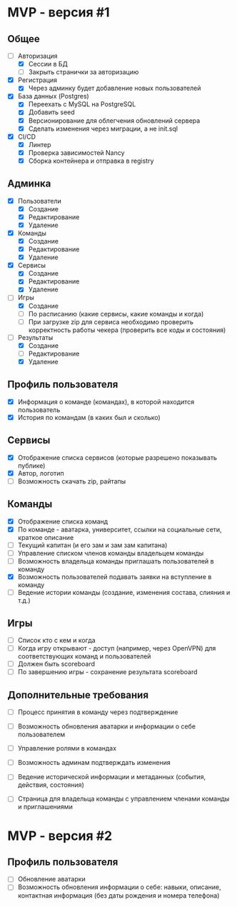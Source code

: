 # MVP - версия #1

## Общее

- [ ] Авторизация
    - [x] Сессии в БД
    - [ ] Закрыть странички за авторизацию
- [x] Регистрация
    - [x] Через админку будет добавление новых пользователей
- [x] База данных (Postgres)
    - [x] Переехать с MySQL на PostgreSQL
    - [x] Добавить seed
    - [x] Версионирование для облегчения обновлений сервера
    - [x] Сделать изменения через миграции, а не init.sql
- [x] CI/CD
    - [x] Линтер
    - [x] Проверка зависимостей Nancy
    - [x] Сборка контейнера и отправка в registry

## Админка

- [x] Пользователи
    - [x] Создание
    - [x] Редактирование
    - [x] Удаление
- [x] Команды
    - [x] Создание
    - [x] Редактирование
    - [x] Удаление
- [x] Сервисы
    - [x] Создание
    - [x] Редактирование
    - [x] Удаление
- [ ] Игры
    - [x] Создание
    - [ ] По расписанию (какие сервисы, какие команды и когда)
    - [ ] При загрузке zip для сервиса необходимо проверить корректность работы чекера (проверить все коды и состояния)
- [ ] Результаты
    - [x] Создание
    - [ ] Редактирование
    - [x] Удаление

## Профиль пользователя

- [x] Информация о команде (командах), в которой находится пользователь
- [x] История по командам (в каких был и сколько)

## Сервисы

- [x] Отображение списка сервисов (которые разрешено показывать публике)
- [x] Автор, логотип
- [ ] Возможность скачать zip, райтапы

## Команды

- [x] Отображение списка команд
- [x] По команде - аватарка, университет, ссылки на социальные сети, краткое описание
- [ ] Текущий капитан (и его зам и зам зам капитана)
- [ ] Управление списком членов команды владельцем команды
- [ ] Возможность владельца команды приглашать пользователей в команду
- [x] Возможность пользователей подавать заявки на вступление в команду
- [ ] Ведение истории команды (создание, изменения состава, слияния и т.д.)

## Игры

- [ ] Список кто с кем и когда
- [ ] Когда игру открывают - доступ (например, через OpenVPN) для соответствующих команд и пользователей
- [ ] Должен быть scoreboard
- [ ] По завершению игры - сохранение результата scoreboard

## Дополнительные требования

- [ ] Процесс принятия в команду через подтверждение
- [ ] Возможность обновления аватарки и информации о себе пользователем
- [ ] Управление ролями в командах
- [ ] Возможность админам подтверждать изменения
- [ ] Ведение исторической информации и метаданных (события, действия, состояния)
- [ ] Страница для владельца команды с управлением членами команды и приглашениями


# MVP - версия #2

## Профиль пользователя

- [ ] Обновление аватарки
- [ ] Возможность обновления информации о себе: навыки, описание, контактная информация (без даты рождения и номера телефона)
